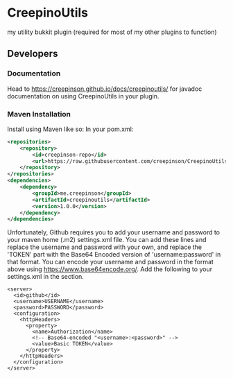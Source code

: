 # CreepinoUtils
 my utility bukkit plugin (required for most of my other plugins to function)



## Developers
### Documentation
Head to 
https://creepinson.github.io/docs/creepinoutils/
for javadoc documentation on using CreepinoUtils in your plugin.
### Maven Installation
Install using Maven like so:
In your pom.xml:
```xml
<repositories>
    <repository>
        <id>creepinson-repo</id>
        <url>https://raw.githubusercontent.com/creepinson/CreepinoUtils/master/Repository</url>
    </repository>
</repositories>
<dependencies>
    <dependency>
        <groupId>me.creepinson</groupId>
        <artifactId>creepinoutils</artifactId>
        <version>1.0.0</version>
    </dependency>
</dependencies>
```
Unfortunately,
Github requires you to add your username and password to your maven home (.m2) settings.xml file. 
You can add these lines and replace the username and password with your own, and replace the 'TOKEN' part with 
the Base64 Encoded version of 'username:password' in that format.
You can encode your username and password in the format above using https://www.base64encode.org/.
Add the following to your settings.xml in the <servers> section.
```
<server>
  <id>github</id>
  <username>USERNAME</username>
  <password>PASSWORD</password>
  <configuration>
    <httpHeaders>
      <property>
        <name>Authorization</name>
        <!-- Base64-encoded "<username>:<password>" -->
        <value>Basic TOKEN</value>
      </property>
    </httpHeaders>
  </configuration>
</server>
```
